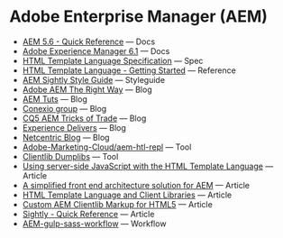 # Adobe Enterprise Manager (AEM)

* [AEM 5.6 - Quick Reference](http://adobe-consulting-services.github.io/aemcasts/qr.html) &mdash; Docs
* [Adobe Experience Manager 6.1](https://docs.adobe.com/content/docs/en/aem/6-1.html) &mdash; Docs
* [HTML Template Language Specification](https://github.com/Adobe-Marketing-Cloud/htl-spec) &mdash; Spec
* [HTML Template Language - Getting Started](https://docs.adobe.com/docs/en/htl/docs/getting-started.html?wcmmode=disabled) &mdash; Reference
* [AEM Sightly Style Guide](https://github.com/Netcentric/aem-sightly-style-guide) &mdash; Styleguide
* [Adobe AEM The Right Way](https://adobeaemtherightway.wordpress.com/) &mdash; Blog
* [AEM Tuts](http://aemtuts.com/) &mdash; Blog
* [Conexio group](http://www.conexiogroup.com/from-the-blog/) &mdash; Blog
* [CQ5 AEM Tricks of Trade](https://hashimkhan.in/) &mdash; Blog
* [Experience Delivers](http://blogs.adobe.com/experiencedelivers/) &mdash; Blog
* [Netcentric Blog](https://www.netcentric.biz/blog.html) &mdash; Blog
* [Adobe-Marketing-Cloud/aem-htl-repl](https://github.com/Adobe-Marketing-Cloud/aem-htl-repl) &mdash; Tool
* [Clientlib Dumplibs](http://localhost:4502/libs/granite/ui/content/dumplibs.html) &mdash; Tool
* [Using server-side JavaScript with the HTML Template Language](http://blogs.adobe.com/experiencedelivers/experience-management/htl-javascript-use-api/) &mdash; Article
* [A simplified front end architecture solution for AEM](http://aesinv.com/development/2016/05/04/simplified-aem-frontend-sass.html) &mdash; Article
* [HTML Template Language and Client Libraries](http://blogs.adobe.com/experiencedelivers/experience-management/htl-clientlibs/) &mdash; Article
* [Custom AEM Clientlib Markup for HTML5](http://www.nateyolles.com/blog/2016/06/custom-aem-html5-async-clientlibs) &mdash; Article
* [Sightly - Quick Reference](http://aemtuts.com/aem-sightly-quick-reference/) &mdash; Article
* [AEM-gulp-sass-workflow](https://github.com/cozuya/AEM-gulp-sass-workflow) &mdash; Workflow
